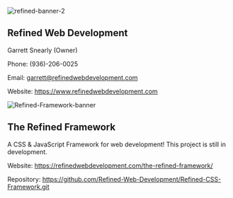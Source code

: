 ![refined-banner-2](https://github.com/Refined-Web-Development/.github/assets/74338836/4b55f592-3dd8-4977-ba23-9e39c840b993)
## Refined Web Development

Garrett Snearly (Owner)

Phone: (936)-206-0025

Email: garrett@refinedwebdevelopment.com

Website: https://www.refinedwebdevelopment.com

![Refined-Framework-banner](https://github.com/Refined-Web-Development/.github/assets/74338836/a6c9666f-371e-4ada-a306-e495ce7e453d)
## The Refined Framework

A CSS & JavaScript Framework for web development! This project is still in development.

Website: https://refinedwebdevelopment.com/the-refined-framework/

Repository: https://github.com/Refined-Web-Development/Refined-CSS-Framework.git
